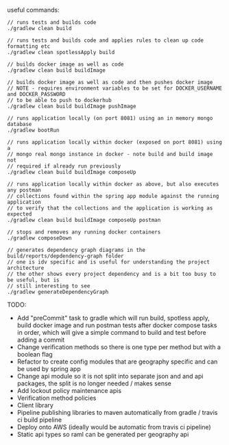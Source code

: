 useful commands:

```
// runs tests and builds code
./gradlew clean build
```

```
// runs tests and builds code and applies rules to clean up code formatting etc
./gradlew clean spotlessApply build
```

```
// builds docker image as well as code
./gradlew clean build buildImage
```

```
// builds docker image as well as code and then pushes docker image
// NOTE - requires environment variables to be set for DOCKER_USERNAME and DOCKER_PASSWORD
// to be able to push to dockerhub
./gradlew clean build buildImage pushImage
```

```
// runs application locally (on port 8081) using an in memory mongo database
./gradlew bootRun
```

```
// runs application locally within docker (exposed on port 8081) using a
// mongo real mongo instance in docker - note build and build image not
// required if already run previously
./gradlew clean build buildImage composeUp
```

```
// runs application locally within docker as above, but also executes any postman
// collections found within the spring app module against the running application
// to verify that the collections and the application is working as expected
./gradlew clean build buildImage composeUp postman
```

```
// stops and removes any running docker containers
./gradlew composeDown
```

```
// generates dependency graph diagrams in the build/reports/depdendency-graph folder
// one is idv specific and is useful for understanding the project architecture
// the other shows every project dependency and is a bit too busy to be useful, but is
// still interesting to see
./gradlew generateDependencyGraph
```

TODO:

* Add "preCommit" task to gradle which will run build, spotless apply, build docker image and run postman tests after
docker compose tasks in order, which will give a simple command to build and test before adding a commit
* Change verification methods so there is one type per method but with a boolean flag
* Refactor to create config modules that are geography specific and can be used by spring app
* Change api module so it is not split into separate json and and api packages, the split is no longer needed / makes sense
* Add lockout policy maintenance apis
* Verification method policies
* Client library
* Pipeline publishing libraries to maven automatically from gradle / travis ci build pipeline
* Deploy onto AWS (ideally would be automatic from travis ci pipeline)
* Static api types so raml can be generated per geography api